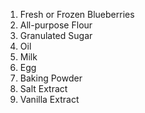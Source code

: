 1. Fresh or Frozen Blueberries
2. All-purpose Flour
3. Granulated Sugar
4. Oil
5. Milk
6. Egg
7. Baking Powder
8. Salt Extract
9. Vanilla Extract